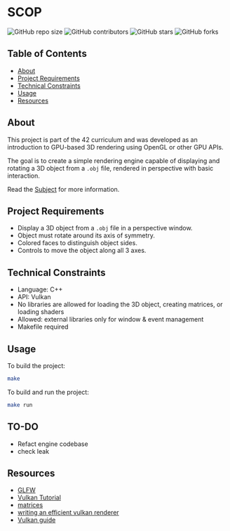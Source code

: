 # SCOP

![GitHub repo size](https://img.shields.io/github/repo-size/redadoo/scop)
![GitHub contributors](https://img.shields.io/github/contributors/redadoo/scop)
![GitHub stars](https://img.shields.io/github/stars/redadoo/scop?style=social)
![GitHub forks](https://img.shields.io/github/forks/redadoo/scop?style=social)

## Table of Contents

* [About](#about)
* [Project Requirements](#project-requirements)
* [Technical Constraints](#technical-constraints)
* [Usage](#usage)
* [Resources](#resources)

## About

This project is part of the 42 curriculum and was developed as an introduction to GPU-based 3D rendering using OpenGL or other GPU APIs.

The goal is to create a simple rendering engine capable of displaying and rotating a 3D object from a `.obj` file, rendered in perspective with basic interaction.

Read the [Subject](./en.subject.pdf) for more information.

## Project Requirements

* Display a 3D object from a `.obj` file in a perspective window.
* Object must rotate around its axis of symmetry.
* Colored faces to distinguish object sides.
* Controls to move the object along all 3 axes.

## Technical Constraints

* Language: C++
* API: Vulkan
* No libraries are allowed for loading the 3D object, creating matrices, or loading shaders
* Allowed: external libraries only for window & event management
* Makefile required

## Usage

To build the project:

```bash
make
```

To build and run the project:

```bash
make run
```
## TO-DO

* Refact engine codebase
* check leak 

## Resources

* [GLFW](https://www.glfw.org/)
* [Vulkan Tutorial](https://vulkan-tutorial.com/Introduction)
* [matrices](https://www.opengl-tutorial.org/beginners-tutorials/tutorial-3-matrices/)
* [writing an efficient vulkan renderer](https://zeux.io/2020/02/27/writing-an-efficient-vulkan-renderer/)
* [Vulkan guide](https://vkguide.dev/)
